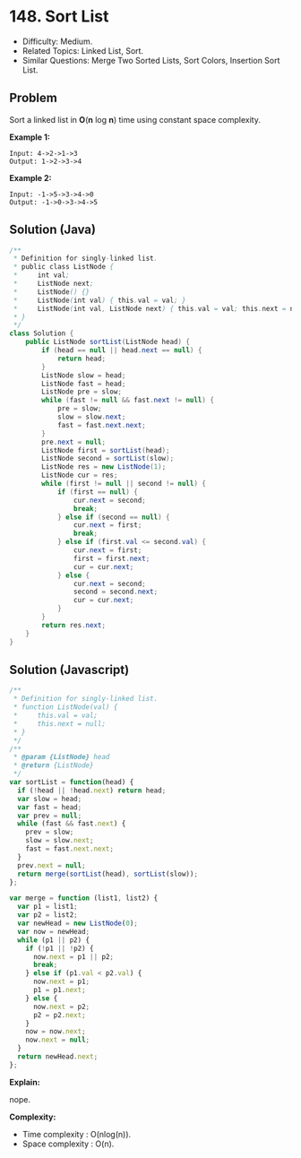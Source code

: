 # 148. Sort List

- Difficulty: Medium.
- Related Topics: Linked List, Sort.
- Similar Questions: Merge Two Sorted Lists, Sort Colors, Insertion Sort List.

## Problem

Sort a linked list in **O**(**n** log **n**) time using constant space complexity.

**Example 1:**

```
Input: 4->2->1->3
Output: 1->2->3->4
```

**Example 2:**

```
Input: -1->5->3->4->0
Output: -1->0->3->4->5
```

## Solution (Java)
```java
/**
 * Definition for singly-linked list.
 * public class ListNode {
 *     int val;
 *     ListNode next;
 *     ListNode() {}
 *     ListNode(int val) { this.val = val; }
 *     ListNode(int val, ListNode next) { this.val = val; this.next = next; }
 * }
 */
class Solution {
    public ListNode sortList(ListNode head) {
        if (head == null || head.next == null) {
            return head;
        }
        ListNode slow = head;
        ListNode fast = head;
        ListNode pre = slow;
        while (fast != null && fast.next != null) {
            pre = slow;
            slow = slow.next;
            fast = fast.next.next;
        }
        pre.next = null;
        ListNode first = sortList(head);
        ListNode second = sortList(slow);
        ListNode res = new ListNode(1);
        ListNode cur = res;
        while (first != null || second != null) {
            if (first == null) {
                cur.next = second;
                break;
            } else if (second == null) {
                cur.next = first;
                break;
            } else if (first.val <= second.val) {
                cur.next = first;
                first = first.next;
                cur = cur.next;
            } else {
                cur.next = second;
                second = second.next;
                cur = cur.next;
            }
        }
        return res.next;
    }
}
```

## Solution (Javascript)

```javascript
/**
 * Definition for singly-linked list.
 * function ListNode(val) {
 *     this.val = val;
 *     this.next = null;
 * }
 */
/**
 * @param {ListNode} head
 * @return {ListNode}
 */
var sortList = function(head) {
  if (!head || !head.next) return head;
  var slow = head;
  var fast = head;
  var prev = null;
  while (fast && fast.next) {
    prev = slow;
    slow = slow.next;
    fast = fast.next.next;
  }
  prev.next = null;
  return merge(sortList(head), sortList(slow));
};

var merge = function (list1, list2) {
  var p1 = list1;
  var p2 = list2;
  var newHead = new ListNode(0);
  var now = newHead;
  while (p1 || p2) {
    if (!p1 || !p2) {
      now.next = p1 || p2;
      break;
    } else if (p1.val < p2.val) {
      now.next = p1;
      p1 = p1.next;
    } else {
      now.next = p2;
      p2 = p2.next;
    }
    now = now.next;
    now.next = null;
  }
  return newHead.next;
};
```

**Explain:**

nope.

**Complexity:**

* Time complexity : O(nlog(n)).
* Space complexity : O(n).
